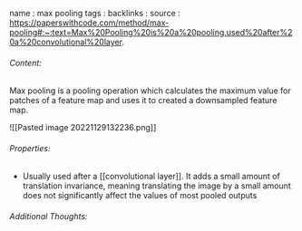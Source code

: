 name : max pooling
tags : 
backlinks : 
source : https://paperswithcode.com/method/max-pooling#:~:text=Max%20Pooling%20is%20a%20pooling,used%20after%20a%20convolutional%20layer.

###### Content:
Max pooling is a pooling operation which calculates the maximum value for patches of a feature map and uses it to created a downsampled feature map.

![[Pasted image 20221129132236.png]]

###### Properties:
- Usually used after a [[convolutional layer]]. It adds a small amount of translation invariance, meaning translating the image by a small amount does not significantly affect the values of most pooled outputs

###### Additional Thoughts:
